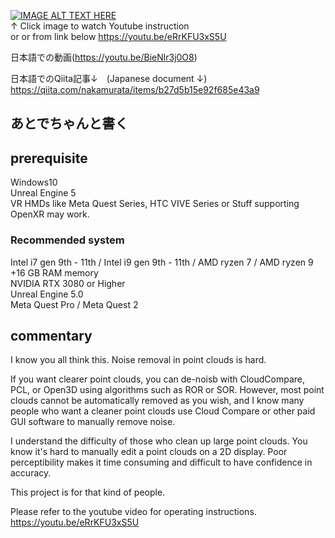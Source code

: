[![IMAGE ALT TEXT HERE](https://youtu.be/eRrKFU3xS5U/0.jpg)](https://youtu.be/eRrKFU3xS5U)  
↑ Click image to watch Youtube instruction  
or or from link below
https://youtu.be/eRrKFU3xS5U

日本語での動画(https://youtu.be/BieNlr3j0O8)

日本語でのQiita記事↓　(Japanese document ↓)
https://qiita.com/nakamurata/items/b27d5b15e92f685e43a9

## あとでちゃんと書く

## prerequisite
Windows10  
Unreal Engine 5  
VR HMDs like Meta Quest Series, HTC VIVE Series or Stuff supporting OpenXR may work.  

### Recommended system
Intel i7 gen 9th - 11th / Intel i9 gen 9th - 11th / AMD ryzen 7 / AMD ryzen 9  
+16 GB RAM memory  
NVIDIA RTX 3080 or Higher  
Unreal Engine 5.0  
Meta Quest Pro / Meta Quest 2  

## commentary
I know you all think this.
Noise removal in point clouds is hard.

If you want clearer point clouds, you can de-noisb with CloudCompare, PCL, or Open3D using algorithms such as ROR or SOR.
However, most point clouds cannot be automatically removed as you wish, and I know many people who want a cleaner point clouds use Cloud Compare or other paid GUI software to manually remove noise.

I understand the difficulty of those who clean up large point clouds.
You know it's hard to manually edit a point clouds on a 2D display.
Poor perceptibility makes it time consuming and difficult to have confidence in accuracy.

This project is for that kind of people.

Please refer to the youtube video for operating instructions.
https://youtu.be/eRrKFU3xS5U
